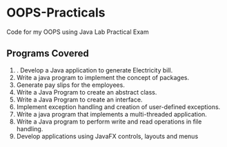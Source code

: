 # OOPS-Practicals
Code for my OOPS using Java Lab Practical Exam

## Programs Covered
1. . Develop a Java application to generate Electricity bill.
2. Write a java program to implement the concept of packages.
3. Generate pay slips for the employees.
4. Write a Java Program to create an abstract class.
5. Write a Java Program to create an interface.
6. Implement exception handling and creation of user-defined exceptions.
7. Write a java program that implements a multi-threaded application.
8. Write a Java program to perform write and read operations in file handling.
9. Develop applications using JavaFX controls, layouts and menus
